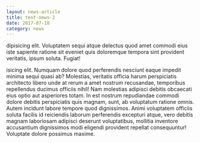 ```yaml
---
layout: news-article
title: test-news-2
date: 2017-07-10
category: news
---
```


dipisicing elit. Voluptatem sequi atque delectus quod amet commodi eius iste sapiente ratione sit eveniet quis doloremque tempora sint provident veritatis, ipsum soluta. Fugiat!

isicing elit. Numquam dolore quod perferendis nesciunt eaque impedit minima sequi quasi ab? Molestias, veritatis officia harum perspiciatis architecto libero unde at rerum a amet nostrum recusandae, temporibus repellendus ducimus officiis nihil! Nam molestias adipisci debitis obcaecati eius optio aut asperiores totam. In est nostrum repudiandae commodi dolore debitis perspiciatis quis magnam, sunt, ab voluptatum ratione omnis. Autem incidunt labore tempore quod dignissimos. Animi voluptatem officiis soluta facilis id reiciendis laborum perferendis excepturi atque, vero debitis magnam laboriosam adipisci deserunt voluptatibus, mollitia inventore accusantium dignissimos modi eligendi provident repellat consequuntur! Voluptate dolore possimus maxime.